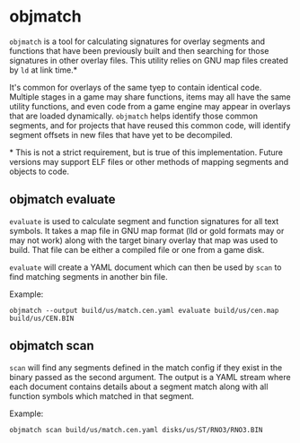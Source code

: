 # objmatch


`objmatch` is a tool for calculating signatures for overlay segments and functions that have been previously built and
then searching for those signatures in other overlay files. This utility relies on GNU map files created by `ld` at link
time.\*

It's common for overlays of the same tyep to contain identical code. Multiple stages in a game may share functions,
items may all have the same utility functions, and even code from a game engine may appear in overlays that are loaded
dynamically. `objmatch` helps identify those common segments, and for projects that have reused this common code, will
identify segment offsets in new files that have yet to be decompiled.


\* This is not a strict requirement, but is true of this implementation. Future versions may support ELF files or other
methods of mapping segments and objects to code.

## objmatch evaluate

`evaluate` is used to calculate segment and function signatures for all text symbols. It takes a map file in GNU map
format (lld or gold formats may or may not work) along with the target binary overlay that map was used to build. That
file can be either a compiled file or one from a game disk.

`evaluate` will create a YAML document which can then be used by `scan` to find matching segments in another bin file.


Example:

```
objmatch --output build/us/match.cen.yaml evaluate build/us/cen.map build/us/CEN.BIN
```

## objmatch scan

`scan` will find any segments defined in the match config if they exist in the binary passed as the second argument. The
output is a YAML stream where each document contains details about a segment match along with all function symbols which
matched in that segment.

Example:

```
objmatch scan build/us/match.cen.yaml disks/us/ST/RNO3/RNO3.BIN
```

